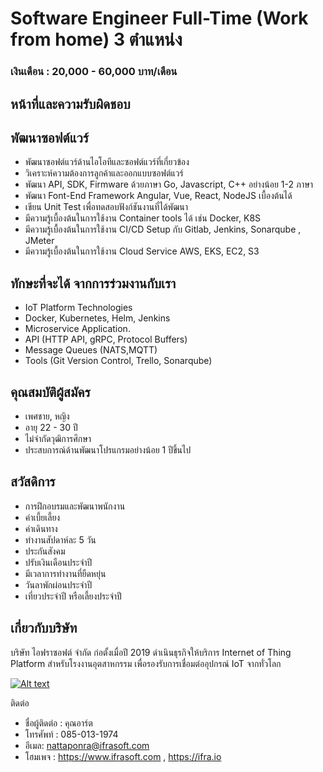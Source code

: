 # Software Engineer Full-Time (Work from home) 3 ตำแหน่ง

### เงินเดือน : 20,000 - 60,000 บาท/เดือน

## หน้าที่และความรับผิดชอบ
## พัฒนาซอฟต์แวร์
- พัฒนาซอฟต์แวร์ด้านไอโอทีและซอฟต์แวร์ที่เกี่ยวข้อง
- วิเคราะห์ความต้องการลูกค้าและออกแบบซอฟต์แวร์
- พัฒนา API, SDK, Firmware ด้วยภาษา Go, Javascript, C++ อย่างน้อย 1-2 ภาษา
- พัฒนา Font-End Framework Angular, Vue, React, NodeJS เบื้องต้นได้
- เขียน Unit Test เพื่อทดสอบฟังก์ชันงานที่ได้พัฒนา
- มีความรู้เบื้องต้นในการใช้งาน Container tools ได้ เช่น Docker, K8S
- มีความรู้เบื้องต้นในการใช้งาน CI/CD Setup กับ Gitlab, Jenkins, Sonarqube , JMeter
- มีความรู้เบื้องต้นในการใช้งาน Cloud Service AWS, EKS, EC2, S3

## ทักษะที่จะได้ จากการร่วมงานกับเรา
- IoT Platform Technologies
- Docker, Kubernetes, Helm, Jenkins
- Microservice Application.
- API (HTTP API, gRPC, Protocol Buffers)
- Message Queues (NATS,MQTT)
- Tools (Git Version Control, Trello, Sonarqube)

## คุณสมบัติผู้สมัคร
- เพศชาย, หญิง
- อายุ 22 - 30 ปี
- ไม่จำกัดวุฒิการศึกษา
- ประสบการณ์ด้านพัฒนาโปรแกรมอย่างน้อย 1 ปีขึ้นไป

## สวัสดิการ
- การฝึกอบรมและพัฒนาพนักงาน
- ค่าเบี้ยเลี้ยง
- ค่าเดินทาง 
- ทำงานสัปดาห์ละ 5 วัน
- ประกันสังคม
- ปรับเงินเดือนประจำปี
- มีเวลาการทำงานที่ยืดหยุ่น
- วันลาพักผ่อนประจำปี
- เที่ยวประจำปี หรือเลี้ยงประจำปี
 
## เกี่ยวกับบริษัท
   บริษัท ไอฟราซอฟต์ จำกัด ก่อตั้งเมื่อปี 2019 ดำเนินธุรกิจให้บริการ Internet of Thing Platform สำหรับโรงงานอุตสาหกรรม เพื่อรองรับการเชื่อมต่ออุปกรณ์ IoT จากทั่วโลก
  
  
  
   [![Alt text](https://i.ibb.co/wzprW1Y/bg-5.jpg)](https://www.youtube.com/watch?v=lZU9m1K04ok)
   
   
   
   
ติดต่อ
- ชื่อผู้ติดต่อ : คุณอาร์ต
- โทรศัพท์ : 085-013-1974 
-  อีเมล: nattaponra@ifrasoft.com
- โฮมเพจ : https://www.ifrasoft.com , https://ifra.io
